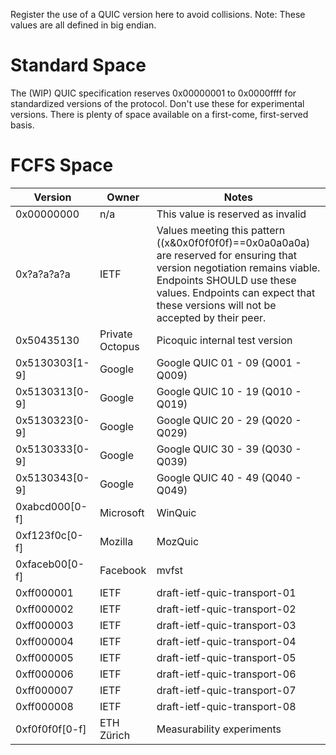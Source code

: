 Register the use of a QUIC version here to avoid collisions. Note: These values are all defined in big endian.

# Standard Space

The (WIP) QUIC specification reserves 0x00000001 to 0x0000ffff for standardized versions of the protocol. Don't use these for experimental versions. There is plenty of space available on a first-come, first-served basis.

# FCFS Space

| Version | Owner | Notes |
|---------|-------|-------|
| 0x00000000 | n/a | This value is reserved as invalid |
| 0x?a?a?a?a | IETF | Values meeting this pattern ((x&0x0f0f0f0f)==0x0a0a0a0a) are reserved for ensuring that version negotiation remains viable.  Endpoints SHOULD use these values.  Endpoints can expect that these versions will not be accepted by their peer. |
| 0x50435130     | Private Octopus | Picoquic internal test version | 
| 0x5130303[1-9] | Google | Google QUIC 01 - 09 (Q001 - Q009) |
| 0x5130313[0-9] | Google | Google QUIC 10 - 19 (Q010 - Q019) |
| 0x5130323[0-9] | Google | Google QUIC 20 - 29 (Q020 - Q029) |
| 0x5130333[0-9] | Google | Google QUIC 30 - 39 (Q030 - Q039) |
| 0x5130343[0-9] | Google | Google QUIC 40 - 49 (Q040 - Q049) |
| 0xabcd000[0-f] | Microsoft | WinQuic |
| 0xf123f0c[0-f] | Mozilla | MozQuic |
| 0xfaceb00[0-f] | Facebook | mvfst |
| 0xff000001 | IETF | draft-ietf-quic-transport-01 |
| 0xff000002 | IETF | draft-ietf-quic-transport-02 |
| 0xff000003 | IETF | draft-ietf-quic-transport-03 |
| 0xff000004 | IETF | draft-ietf-quic-transport-04 |
| 0xff000005 | IETF | draft-ietf-quic-transport-05 |
| 0xff000006 | IETF | draft-ietf-quic-transport-06 |
| 0xff000007 | IETF | draft-ietf-quic-transport-07 |
| 0xff000008 | IETF | draft-ietf-quic-transport-08 |
| 0xf0f0f0f[0-f] | ETH Zürich | Measurability experiments |